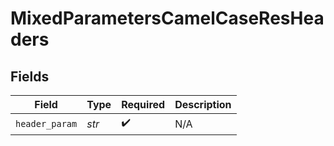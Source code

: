 # MixedParametersCamelCaseResHeaders


## Fields

| Field              | Type               | Required           | Description        |
| ------------------ | ------------------ | ------------------ | ------------------ |
| `header_param`     | *str*              | :heavy_check_mark: | N/A                |